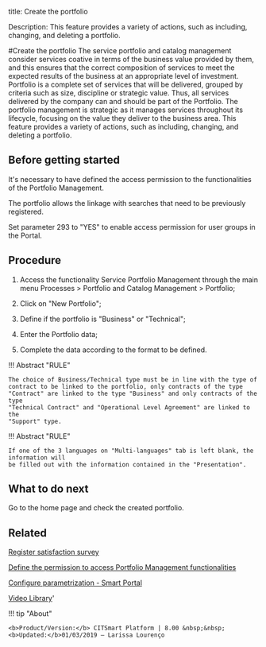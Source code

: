 title: Create the portfolio

Description: This feature provides a variety of actions, such as including, changing, and deleting a portfolio.

#Create the portfolio
The service portfolio and catalog management consider services coative in terms of the business value provided by them, and this ensures that the correct composition of services to meet the expected results of the business at an appropriate level of investment.
Portfolio is a complete set of services that will be delivered, grouped by criteria such as size, discipline or strategic value. Thus, all services delivered by the company can and should be part of the Portfolio.
The portfolio management is strategic as it manages services throughout its lifecycle, focusing on the value they deliver to the business area.
This feature provides a variety of actions, such as including, changing, and deleting a portfolio.

Before getting started
--------------------------

It's necessary to have defined the access permission to the functionalities of
the Portfolio Management.

The portfolio allows the linkage with searches that need to be previously
registered.

Set parameter 293 to "YES" to enable access permission for user groups in the
Portal.

Procedure
-------------

1.  Access the functionality Service Portfolio Management through the main menu
    Processes \> Portfolio and Catalog Management \> Portfolio;

2.  Click on "New Portfolio";

3.  Define if the portfolio is "Business" or "Technical";

4.  Enter the Portfolio data;

5.  Complete the data according to the format to be defined.

!!! Abstract "RULE"

    The choice of Business/Technical type must be in line with the type of
    contract to be linked to the portfolio, only contracts of the type
    "Contract" are linked to the type "Business" and only contracts of the type
    "Technical Contract" and "Operational Level Agreement" are linked to the
    "Support" type.
    
    
!!! Abstract "RULE"

    If one of the 3 languages on "Multi-languages" tab is left blank, the information will
    be filled out with the information contained in the "Presentation".
 
 
What to do next
--------------

Go to the home page and check the created portfolio.


Related
-----------

[Register satisfaction survey](/en-us/citsmart-platform-8/processes/portfolio-and-catalog/configuration/register-satisfaction-survey.html)

[Define the permission to access Portfolio Management functionalities](/en-us/citsmart-platform-8/initial-settings/access-settings/profile/portfolio-management.html)

[Configure parametrization - Smart Portal](/en-us/citsmart-platform-8/platform-administration/parameters-list/configure-parametrization-smart-portal.html)

<i class='fa fa-youtube-play  fa-2x' style='color:#97ce17;vertical-align: middle;'> </i> [Video Library](https://www.youtube.com/playlist?list=PLB5qK2uzf2RNx1eXRaihDR_bxXjGhgFut)'

!!! tip "About"

    <b>Product/Version:</b> CITSmart Platform | 8.00 &nbsp;&nbsp;
    <b>Updated:</b>01/03/2019 – Larissa Lourenço

